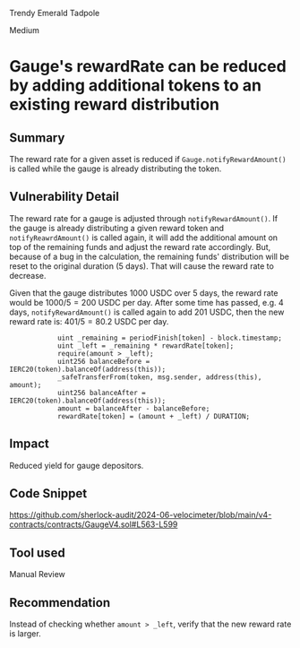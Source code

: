 Trendy Emerald Tadpole

Medium

# Gauge's rewardRate can be reduced by adding additional tokens to an existing reward distribution

## Summary
The reward rate for a given asset is reduced if `Gauge.notifyRewardAmount()` is called while the gauge is already distributing the token.

## Vulnerability Detail
The reward rate for a gauge is adjusted through `notifyRewardAmount()`. If the gauge is already distributing a given reward token and `notifyReawrdAmount()` is called again, it will add the additional amount on top of the remaining funds and adjust the reward rate accordingly. But, because of a bug in the calculation, the remaining funds' distribution will be reset to the original duration (5 days). That will cause the reward rate to decrease.

Given that the gauge distributes 1000 USDC over 5 days, the reward rate would be $1000 / 5 = 200$ USDC per day. After some time has passed, e.g.  4 days, `notifyRewardAmount()` is called again to add 201 USDC, then the new reward rate is: $401 / 5 = 80.2$ USDC per day.

```sol
            uint _remaining = periodFinish[token] - block.timestamp;
            uint _left = _remaining * rewardRate[token];
            require(amount > _left); 
            uint256 balanceBefore = IERC20(token).balanceOf(address(this));
            _safeTransferFrom(token, msg.sender, address(this), amount);
            uint256 balanceAfter = IERC20(token).balanceOf(address(this));
            amount = balanceAfter - balanceBefore;
            rewardRate[token] = (amount + _left) / DURATION;
```

## Impact
Reduced yield for gauge depositors.

## Code Snippet
https://github.com/sherlock-audit/2024-06-velocimeter/blob/main/v4-contracts/contracts/GaugeV4.sol#L563-L599

## Tool used

Manual Review

## Recommendation
Instead of checking whether `amount > _left`, verify that the new reward rate is larger.
